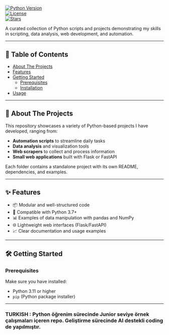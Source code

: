 # <Your Repository Name>

[![Python Version](https://img.shields.io/badge/python-3.x-blue.svg)](https://www.python.org/)  
[![License](https://img.shields.io/badge/license-MIT-green.svg)](LICENSE)  
[![Stars](https://img.shields.io/github/stars/<your-username>/<your-repo>?style=social)](https://github.com/<your-username>/<your-repo>/stargazers)

A curated collection of Python scripts and projects demonstrating my skills in scripting, data analysis, web development, and automation.

---

## 🚀 Table of Contents

- [About The Projects](#about-the-projects)  
- [Features](#features)  
- [Getting Started](#getting-started)  
  - [Prerequisites](#prerequisites)  
  - [Installation](#installation)  
- [Usage](#usage)  


---

## 📝 About The Projects

This repository showcases a variety of Python-based projects I have developed, ranging from:

- **Automation scripts** to streamline daily tasks  
- **Data analysis** and visualization tools  
- **Web scrapers** to collect and process information  
- **Small web applications** built with Flask or FastAPI  

Each folder contains a standalone project with its own README, dependencies, and examples.

---

## ✨ Features

- 📦 Modular and well-structured code  
- 🐍 Compatible with Python 3.7+  
- 📊 Examples of data manipulation with pandas and NumPy  
- 🌐 Lightweight web interfaces (Flask/FastAPI)  
- 📈 Clear documentation and usage examples  

---

## 🛠 Getting Started

### Prerequisites

Make sure you have installed:

- Python 3.11 or higher  
- `pip` (Python package installer)  


-----------------

<h3> TURKISH : Python öğrenim sürecinde Junior seviye örnek çalışmaları içeren repo. Geliştirme sürecinde AI destekli coding de yapılmıştır. </h3>
